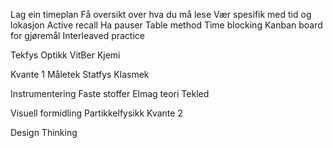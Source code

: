Lag ein timeplan
Få oversikt over hva du må lese
Vær spesifik med tid og lokasjon
Active recall
Ha pauser
Table method
Time blocking
Kanban board for gjøremål
Interleaved practice


Tekfys
Optikk
VitBer
Kjemi

Kvante 1
Måletek
Statfys
Klasmek

Instrumentering
Faste stoffer
Elmag teori
Tekled

Visuell formidling
Partikkelfysikk
Kvante 2

Design Thinking


